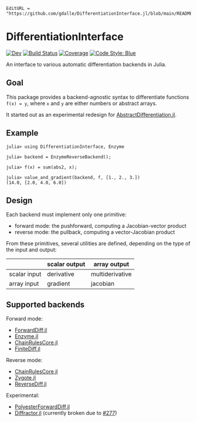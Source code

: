 ```@meta
EditURL = "https://github.com/gdalle/DifferentiationInterface.jl/blob/main/README.md"
```

# DifferentiationInterface

[![Dev](https://img.shields.io/badge/docs-dev-blue.svg)](https://gdalle.github.io/DifferentiationInterface.jl/dev/)
[![Build Status](https://github.com/gdalle/DifferentiationInterface.jl/actions/workflows/CI.yml/badge.svg?branch=main)](https://github.com/gdalle/DifferentiationInterface.jl/actions/workflows/CI.yml?query=branch%3Amain)
[![Coverage](https://codecov.io/gh/gdalle/DifferentiationInterface.jl/branch/main/graph/badge.svg)](https://codecov.io/gh/gdalle/DifferentiationInterface.jl)
[![Code Style: Blue](https://img.shields.io/badge/code%20style-blue-4495d1.svg)](https://github.com/invenia/BlueStyle)

An interface to various automatic differentiation backends in Julia.

## Goal

This package provides a backend-agnostic syntax to differentiate functions `f(x) = y`, where `x` and `y` are either numbers or abstract arrays.

It started out as an experimental redesign for [AbstractDifferentiation.jl](https://github.com/JuliaDiff/AbstractDifferentiation.jl).

## Example

```jldoctest
julia> using DifferentiationInterface, Enzyme

julia> backend = EnzymeReverseBackend();

julia> f(x) = sum(abs2, x);

julia> value_and_gradient(backend, f, [1., 2., 3.])
(14.0, [2.0, 4.0, 6.0])
```

## Design

Each backend must implement only one primitive:

- forward mode: the pushforward, computing a Jacobian-vector product
- reverse mode: the pullback, computing a vector-Jacobian product

From these primitives, several utilities are defined, depending on the type of the input and output:

|              | scalar output | array output    |
| ------------ | ------------- | --------------- |
| scalar input | derivative    | multiderivative |
| array input  | gradient      | jacobian        |

## Supported backends

Forward mode:

- [ForwardDiff.jl](https://github.com/JuliaDiff/ForwardDiff.jl)
- [Enzyme.jl](https://github.com/EnzymeAD/Enzyme.jl)
- [ChainRulesCore.jl](https://github.com/JuliaDiff/ChainRulesCore.jl)
- [FiniteDiff.jl](https://github.com/JuliaDiff/FiniteDiff.jl)

Reverse mode:

- [ChainRulesCore.jl](https://github.com/JuliaDiff/ChainRulesCore.jl)
- [Zygote.jl](https://github.com/FluxML/Zygote.jl)
- [ReverseDiff.jl](https://github.com/JuliaDiff/ReverseDiff.jl)

Experimental:

- [PolyesterForwardDiff.jl](https://github.com/JuliaDiff/PolyesterForwardDiff.jl)
- [Diffractor.jl](https://github.com/JuliaDiff/Diffractor.jl) (currently broken due to [#277](https://github.com/JuliaDiff/Diffractor.jl/issues/277))
